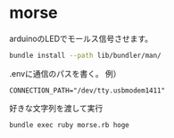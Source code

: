 morse
=====

arduinoのLEDでモールス信号させます。
```bash
bundle install --path lib/bundler/man/
```

.envに通信のパスを書く。
例）
```.env
CONNECTION_PATH="/dev/tty.usbmodem1411"
```

好きな文字列を渡して実行
```bash
bundle exec ruby morse.rb hoge
```
